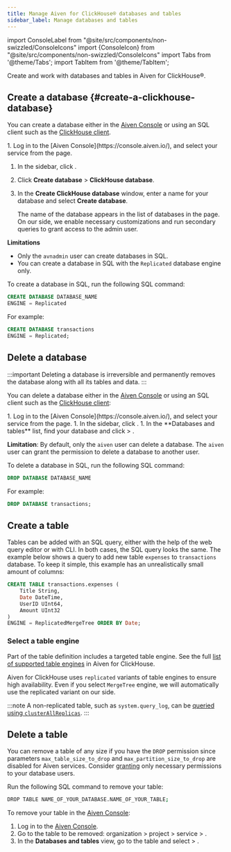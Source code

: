 ```yaml
---
title: Manage Aiven for ClickHouse® databases and tables
sidebar_label: Manage databases and tables
---
```


import ConsoleLabel from "@site/src/components/non-swizzled/ConsoleIcons"
import {ConsoleIcon} from "@site/src/components/non-swizzled/ConsoleIcons"
import Tabs from '@theme/Tabs';
import TabItem from '@theme/TabItem';

Create and work with databases and tables in Aiven for ClickHouse®.

## Create a database {#create-a-clickhouse-database}

You can create a database either in the [Aiven Console](https://console.aiven.io/) or
using an SQL client such as the
[ClickHouse client](/docs/products/clickhouse/howto/connect-with-clickhouse-cli).

<Tabs groupId="group1">
<TabItem value="console" label="Aiven Console" default>
1.  Log in to the [Aiven Console](https://console.aiven.io/), and select
    your service from the <ConsoleLabel name="Services"/> page.

1.  In the sidebar, click <ConsoleLabel name="databasesandtables"/>.

1.  Click **Create database** > **ClickHouse database**.

1.  In the **Create ClickHouse database** window, enter a name for your
    database and select **Create database**.

    The name of the database appears in the list of databases
    in the <ConsoleLabel name="databasesandtables"/> page. On our side, we enable
    necessary customizations and run secondary queries to grant access
    to the admin user.

</TabItem>
<TabItem value="cli" label="SQL">

**Limitations**

- Only the `avnadmin` user can create databases in SQL.
- You can create a database in SQL with the `Replicated` database engine only.

To create a database in SQL, run the following SQL command:

```sql
CREATE DATABASE DATABASE_NAME
ENGINE = Replicated
```

For example:

```sql
CREATE DATABASE transactions
ENGINE = Replicated;
```

</TabItem>
</Tabs>

## Delete a database

:::important
Deleting a database is irreversible and permanently removes the database along
with all its tables and data.
:::

You can delete a database either in the [Aiven Console](https://console.aiven.io/) or
using an SQL client such as the
[ClickHouse client](/docs/products/clickhouse/howto/connect-with-clickhouse-cli):

<Tabs groupId="group1">
<TabItem value="console" label="Aiven Console" default>
1.  Log in to the [Aiven Console](https://console.aiven.io/), and select
    your service from the <ConsoleLabel name="Services"/> page.
1. In the sidebar, click <ConsoleLabel name="databasesandtables"/>.
1. In the **Databases and tables** list, find your database and click
    <ConsoleLabel name="actions"/> > <ConsoleLabel name="deletedatabase"/>.
</TabItem>
<TabItem value="cli" label="SQL">

**Limitation**: By default, only the `aiven` user can delete a database. The `aiven` user
can grant the permission to delete a database to another user.

To delete a database in SQL, run the following SQL command:

```sql
DROP DATABASE DATABASE_NAME
```

For example:

```sql
DROP DATABASE transactions;
```

</TabItem>
</Tabs>

## Create a table

Tables can be added with an SQL query, either with the help of the web
query editor or with CLI. In both cases, the SQL query looks the same.
The example below shows a query to add new table `expenses` to
`transactions` database. To keep it simple, this example has an
unrealistically small amount of columns:

```sql
CREATE TABLE transactions.expenses (
    Title String,
    Date DateTime,
    UserID UInt64,
    Amount UInt32
)
ENGINE = ReplicatedMergeTree ORDER BY Date;
```

### Select a table engine

Part of the table definition includes a targeted table engine. See the full
[list of supported table engines](/docs/products/clickhouse/reference/supported-table-engines)
in Aiven for ClickHouse.

Aiven for ClickHouse uses `replicated` variants of table
engines to ensure high availability. Even if you select `MergeTree`
engine, we will automatically use the replicated variant on our side.

:::note
A non-replicated table, such as `system.query_log`, can be
[queried using `clusterAllReplicas`](/docs/products/clickhouse/howto/query-databases#query-a-non-replicated-table).
:::

## Delete a table

You can remove a table of any size if you have the `DROP` permission
since parameters `max_table_size_to_drop` and
`max_partition_size_to_drop` are disabled for Aiven services. Consider
[granting](/docs/products/clickhouse/howto/manage-users-roles) only necessary
permissions to your database users.

<Tabs groupId="group1">
<TabItem value="CLI" label="CLI" default>

Run the following SQL command to remove your table:

```bash
DROP TABLE NAME_OF_YOUR_DATABASE.NAME_OF_YOUR_TABLE;
```

</TabItem>
<TabItem value="Console" label="Console">

To remove your table in the [Aiven Console](https://console.aiven.io/):

1.  Log in to the [Aiven Console](https://console.aiven.io/).
1.  Go to the table to be removed: organization > project >
    service > <ConsoleLabel name="databasesandtables"/>.
1.  In the **Databases and tables** view, go to the table and
    select <ConsoleLabel name="actions"/> > <ConsoleLabel name="deletetable"/>.

</TabItem>
</Tabs>
